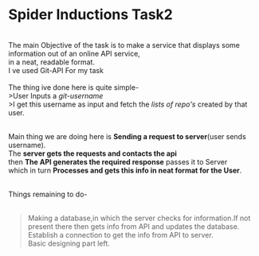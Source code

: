 # Spider Inductions Task2
<br>
The main Objective of the task is to make a service that displays some information out of an online API service,<br> in a neat, readable format.<br>
I ve used Git-API For my task<br><br>
The thing ive done here is quite simple-<br>
>User Inputs a <i>git-username</i><br>
>I get this username as input and fetch the <i>lists of repo's</i> created by that user.<br><br>

Main thing we are doing here is <b>Sending a request to server</b>(user sends username). <br>
The <b>server gets the requests and contacts the api</b><br> then <b>The API generates the required response</b> passes it to Server<br> which in turn <b>Processes and gets this info in neat format for the User</b>.
<br><br>

Things remaining to do-<br><br>
>Making a database,in which the server checks for information.If not present there then gets info from API and updates the database.<br>
>Establish a connection to get the info from API to server.<br>
>Basic designing part left.<br>


